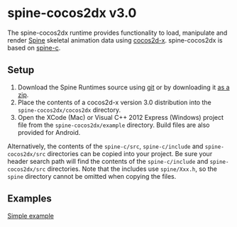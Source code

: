 # spine-cocos2dx v3.0

The spine-cocos2dx runtime provides functionality to load, manipulate and render [Spine](http://esotericsoftware.com) skeletal animation data using [cocos2d-x](http://www.cocos2d-x.org/). spine-cocos2dx is based on [spine-c](https://github.com/EsotericSoftware/spine-runtimes/tree/master/spine-c).

## Setup

1. Download the Spine Runtimes source using [git](https://help.github.com/articles/set-up-git) or by downloading it [as a zip](https://github.com/EsotericSoftware/spine-runtimes/archive/master.zip).
1. Place the contents of a cocos2d-x version 3.0 distribution into the `spine-cocos2dx/cocos2dx` directory.
1. Open the XCode (Mac) or Visual C++ 2012 Express (Windows) project file from the `spine-cocos2dx/example` directory. Build files are also provided for Android.

Alternatively, the contents of the `spine-c/src`, `spine-c/include` and `spine-cocos2dx/src` directories can be copied into your project. Be sure your header search path will find the contents of the `spine-c/include` and `spine-cocos2dx/src` directories. Note that the includes use `spine/Xxx.h`, so the `spine` directory cannot be omitted when copying the files.

## Examples

[Simple example](https://github.com/EsotericSoftware/spine-runtimes/blob/master/spine-cocos2dx/example/Classes/ExampleLayer.cpp#L18)
